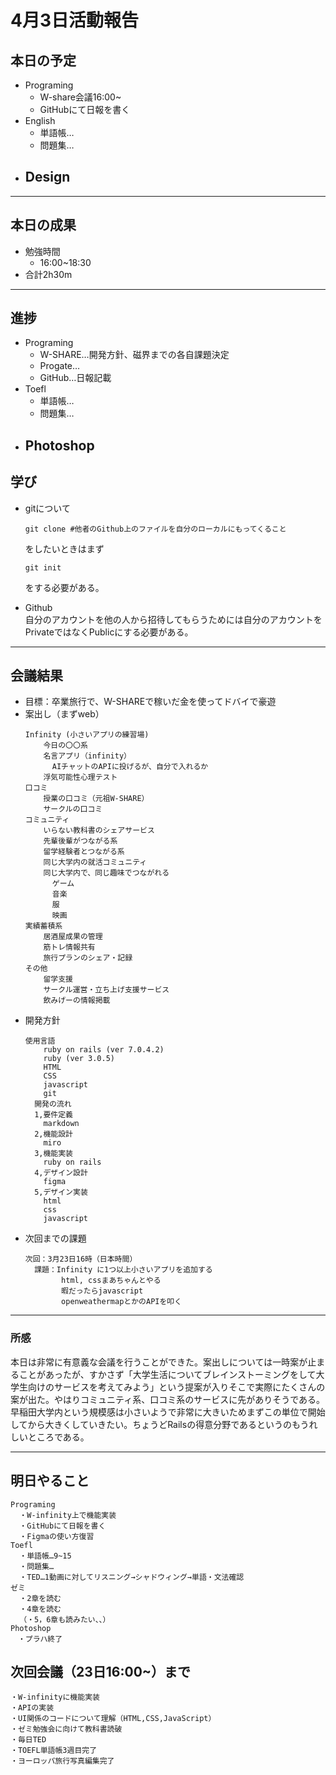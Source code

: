# 4月3日活動報告
## 本日の予定

- Programing
  - W-share会議16:00~
  - GitHubにて日報を書く
- English
  - 単語帳…
  - 問題集…
- Design
  - 
___


## 本日の成果

- 勉強時間
  - 16:00~18:30 
- 合計2h30m

___

## 進捗
- Programing
  - W-SHARE…開発方針、磁界までの各自課題決定
  - Progate…
  - GitHub…日報記載
- Toefl
  - 単語帳…
  - 問題集…
- Photoshop
  - 

## 学び

- gitについて  
  ```
  git clone #他者のGithub上のファイルを自分のローカルにもってくること
  ```
  をしたいときはまず  
  ```
  git init
  ```
  をする必要がある。

- Github  
  自分のアカウントを他の人から招待してもらうためには自分のアカウントをPrivateではなくPublicにする必要がある。
___

## 会議結果  
- 目標：卒業旅行で、W-SHAREで稼いだ金を使ってドバイで豪遊
- 案出し（まずweb）  
  ```
  Infinity (小さいアプリの練習場)  
      今日の〇〇系  
      名言アプリ（infinity）  
        AIチャットのAPIに投げるが、自分で入れるか  
      浮気可能性心理テスト
  口コミ
      授業の口コミ（元祖W-SHARE）
      サークルの口コミ
  コミュニティ
      いらない教科書のシェアサービス
      先輩後輩がつながる系
      留学経験者とつながる系
      同じ大学内の就活コミュニティ
      同じ大学内で、同じ趣味でつながれる	
        ゲーム
        音楽
        服
        映画
  実績蓄積系
      居酒屋成果の管理
      筋トレ情報共有
      旅行プランのシェア・記録
  その他
      留学支援
      サークル運営・立ち上げ支援サービス
      飲みげーの情報掲載
  ```
- 開発方針  
  ```
  使用言語
	  ruby on rails (ver 7.0.4.2)
	  ruby (ver 3.0.5)
	  HTML
	  CSS
	  javascript
	  git
	開発の流れ
    1,要件定義
      markdown
    2,機能設計
      miro
    3,機能実装
      ruby on rails
    4,デザイン設計
      figma
    5,デザイン実装
      html
      css
      javascript
  ```
- 次回までの課題
  ```
  次回：3月23日16時（日本時間）
	課題：Infinity に1つ以上小さいアプリを追加する
		  html, cssまあちゃんとやる
		  暇だったらjavascript
		  openweathermapとかのAPIを叩く
  ```
____


### 所感
本日は非常に有意義な会議を行うことができた。案出しについては一時案が止まることがあったが、すかさず「大学生活についてブレインストーミングをして大学生向けのサービスを考えてみよう」という提案が入りそこで実際にたくさんの案が出た。やはりコミュニティ系、口コミ系のサービスに先がありそうである。早稲田大学内という規模感は小さいようで非常に大きいためまずこの単位で開始してから大きくしていきたい。ちょうどRailsの得意分野であるというのもうれしいところである。 


___

## 明日やること
```
Programing
  ・W-infinity上で機能実装
  ・GitHubにて日報を書く
  ・Figmaの使い方復習
Toefl
  ・単語帳…9~15
  ・問題集…
  ・TED…1動画に対してリスニング→シャドウィング→単語・文法確認  
ゼミ
  ・2章を読む
  ・4章を読む
  （・5，6章も読みたい、、）
Photoshop
　・プラハ終了
```

## 次回会議（23日16:00~）まで
```
・W-infinityに機能実装
・APIの実装
・UI関係のコードについて理解（HTML,CSS,JavaScript）
・ゼミ勉強会に向けて教科書読破
・毎日TED
・TOEFL単語帳3週目完了
・ヨーロッパ旅行写真編集完了
```
